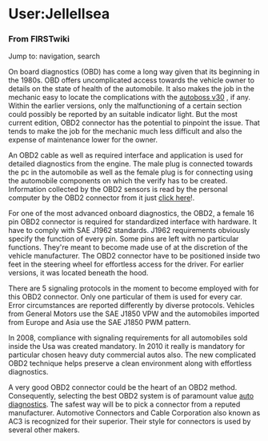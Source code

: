 

# User:Jellellsea

### From FIRSTwiki

Jump to: navigation, search

On board diagnostics (OBD) has come a long way given that its beginning in the
1980s. OBD offers uncomplicated access towards the vehicle owner to details on
the state of health of the automobile. It also makes the job in the mechanic
easy to locate the complications with the [autoboss
v30](http://www.kfzdiagnosegeraet.de/launch-x431-scanner-sparepart-cid137
"http://www.kfzdiagnosegeraet.de/launch-x431-scanner-sparepart-cid137" ) , if
any. Within the earlier versions, only the malfunctioning of a certain section
could possibly be reported by an suitable indicator light. But the most
current edition, OBD2 connector has the potential to pinpoint the issue. That
tends to make the job for the mechanic much less difficult and also the
expense of maintenance lower for the owner.

An OBD2 cable as well as required interface and application is used for
detailed diagnostics from the engine. The male plug is connected towards the
pc in the automobile as well as the female plug is for connecting using the
automobile components on which the verify has to be created. Information
collected by the OBD2 sensors is read by the personal computer by the OBD2
connector from it just [click here](http://www.kfzdiagnosegeraet.de/
"http://www.kfzdiagnosegeraet.de/" )!.

For one of the most advanced onboard diagnostics, the OBD2, a female 16 pin
OBD2 connector is required for standardized interface with hardware. It have
to comply with SAE J1962 standards. J1962 requirements obviously specify the
function of every pin. Some pins are left with no particular functions.
They're meant to become made use of at the discretion of the vehicle
manufacturer. The OBD2 connector have to be positioned inside two feet in the
steering wheel for effortless access for the driver. For earlier versions, it
was located beneath the hood.

There are 5 signaling protocols in the moment to become employed with for this
OBD2 connector. Only one particular of them is used for every car. Error
circumstances are reported differently by diverse protocols. Vehicles from
General Motors use the SAE J1850 VPW and the automobiles imported from Europe
and Asia use the SAE J1850 PWM pattern.

In 2008, compliance with signaling requirements for all automobiles sold
inside the Usa was created mandatory. In 2010 it really is mandatory for
particular chosen heavy duty commercial autos also. The new complicated OBD2
technique helps preserve a clean environment along with effortless
diagnostics.

A very good OBD2 connector could be the heart of an OBD2 method. Consequently,
selecting the best OBD2 system is of paramount value [auto
diagnostics](http://www.kfzdiagnosegeraet.de/
"http://www.kfzdiagnosegeraet.de/" ). The safest way will be to pick a
connector from a reputed manufacturer. Automotive Connectors and Cable
Corporation also known as AC3 is recognized for their superior. Their style
for connectors is used by several other makers.

